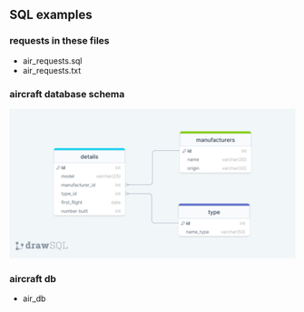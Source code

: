 ## SQL examples

### requests in these files 
* air_requests.sql
* air_requests.txt 

### aircraft database schema 
![alt text](air_SQL.png)

### aircraft db 
* air_db
